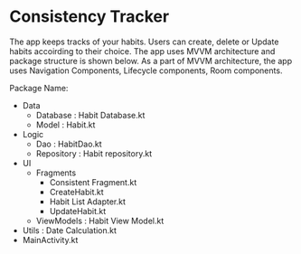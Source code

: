 # Consistency Tracker

The app keeps tracks of your habits. Users can create, delete or Update habits accoirding to their choice. The app uses MVVM architecture and package structure is shown below. 
   As a part of MVVM architecture, the app uses Navigation Components, Lifecycle components, Room components.

 Package Name:
   - Data
     - Database :  Habit Database.kt
     - Model : Habit.kt
   - Logic
     - Dao : HabitDao.kt
     - Repository : Habit repository.kt
   - UI
     - Fragments 
       - Consistent Fragment.kt
       - CreateHabit.kt
       - Habit List Adapter.kt
       - UpdateHabit.kt
     - ViewModels : Habit View Model.kt
   - Utils : Date Calculation.kt
   - MainActivity.kt

